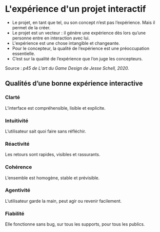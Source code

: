 # L'expérience d'un projet interactif

- Le projet, en tant que tel, ou son concept n’est pas l’expérience. Mais il permet de la créer.​
- Le projet est un vecteur : il génère une expérience dès lors qu’une personne entre en interaction avec lui.​
- L'expérience est une chose intangible et changeante.
- Pour le concepteur, la qualité de l’expérience est une préoccupation essentielle.​
- C’est sur la qualité de l’expérience que l’on juge les concepteurs.​  

Source : *p45 de L’art du Game Design de Jesse Schell, 2020.​*

## Qualités d’une bonne expérience interactive

### **Clarté**  
L’interface est compréhensible, lisible et explicite.

### **Intuitivité**  
L’utilisateur sait quoi faire sans réfléchir.

### **Réactivité**  
Les retours sont rapides, visibles et rassurants.

### **Cohérence**  
L’ensemble est homogène, stable et prévisible.

### **Agentivité**  
L’utilisateur garde la main, peut agir ou revenir facilement.

### **Fiabilité**  
Elle fonctionne sans bug, sur tous les supports, pour tous les publics.
